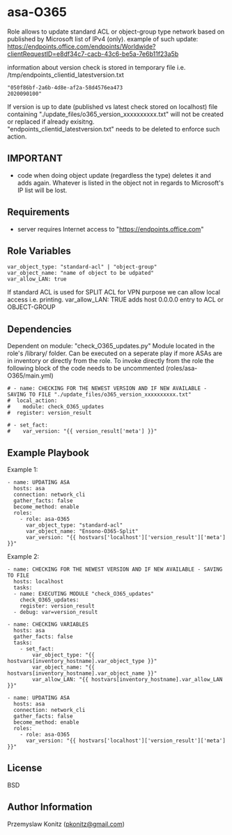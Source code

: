 asa-O365
=========

Role allows to update standard ACL or object-group type network based on published by Microsoft list of IPv4 (only).
example of such update: 
https://endpoints.office.com/endpoints/Worldwide?clientRequestID=e8df34c7-cacb-43c6-be5a-7e6b11f23a5b

information about version check is stored in temporary file 
i.e.
/tmp/endpoints_clientid_latestversion.txt
```
"050f86bf-2a6b-4d8e-af2a-58d4576ea473
2020090100"
```

If version is up to date (published vs latest check stored on localhost) file containing "./update_files/o365_version_xxxxxxxxxx.txt" will not be created or replaced if already exisitng.  
"endpoints_clientid_latestversion.txt" needs to be deleted to enforce such action. 

IMPORTANT
------------
- code when doing object update (regardless the type) deletes it and adds again. Whatever is listed in the object not in regards to Microsoft's IP list will be lost. 

Requirements
------------
- server requires Internet access to "https://endpoints.office.com" 


Role Variables
--------------
```
var_object_type: "standard-acl" | "object-group"
var_object_name: "name of object to be udpated"
var_allow_LAN: true
```
If standard ACL is used for SPLIT ACL for VPN purpose we can allow local access i.e. printing. var_allow_LAN: TRUE adds host 0.0.0.0 entry to ACL or OBJECT-GROUP 



Dependencies
------------

Dependent on module: "check_O365_updates.py"
Module located in the role's /library/ folder.
Can be executed on a seperate play if more ASAs are in inventory or directly from the role.
To invoke directly from the role the following block of the code needs to be uncommented (roles/asa-O365/main.yml)
```
# - name: CHECKING FOR THE NEWEST VERSION AND IF NEW AVAILABLE - SAVING TO FILE "./update_files/o365_version_xxxxxxxxxx.txt"
#  local_action:
#    module: check_O365_updates
#  register: version_result

# - set_fact:
#    var_version: "{{ version_result['meta'] }}"
```

Example Playbook
----------------

Example 1:
```
- name: UPDATING ASA
  hosts: asa
  connection: network_cli
  gather_facts: false
  become_method: enable
  roles:
    - role: asa-O365
      var_object_type: "standard-acl"
      var_object_name: "Ensono-O365-Split"
      var_version: "{{ hostvars['localhost']['version_result']['meta'] }}"
```
Example 2:
```
- name: CHECKING FOR THE NEWEST VERSION AND IF NEW AVAILABLE - SAVING TO FILE
  hosts: localhost
  tasks:
  - name: EXECUTING MODULE "check_O365_updates"
    check_O365_updates:
    register: version_result
  - debug: var=version_result

- name: CHECKING VARIABLES
  hosts: asa
  gather_facts: false
  tasks:
    - set_fact:
        var_object_type: "{{ hostvars[inventory_hostname].var_object_type }}"
        var_object_name: "{{ hostvars[inventory_hostname].var_object_name }}"
        var_allow_LAN: "{{ hostvars[inventory_hostname].var_allow_LAN }}"

- name: UPDATING ASA
  hosts: asa
  connection: network_cli
  gather_facts: false
  become_method: enable
  roles:
    - role: asa-O365
      var_version: "{{ hostvars['localhost']['version_result']['meta'] }}"
```
License
-------

BSD

Author Information
------------------

Przemyslaw Konitz (pkonitz@gmail.com)

